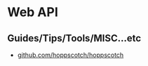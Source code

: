# Web API

## Guides/Tips/Tools/MISC...etc

* [github.com/hoppscotch/hoppscotch](https://github.com/hoppscotch/hoppscotch)